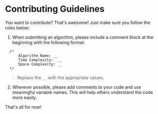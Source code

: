 # Contributing Guidelines

You want to contribute? That's awesome! Just make sure you follow the rules below:

   1. When submitting an algorithm, please include a comment block at the beginning with the following format:
   ```
     /* 
         Algorithm Name: __
         Time Complexity:  __
         Space Complexity: __
     */
   ```
   > Replace the `__` with the appropriate values.

2.  Wherever possible, please add comments to your code and use meaningful variable names. This will help others understand the code more easily.

That's all for now!
